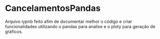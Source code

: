 # CancelamentosPandas
Arquivo iypnb feito afim de documentar melhor o código e criar funcionalidades utilizando o pandas para analise e o ploty para geração de gráficos.
